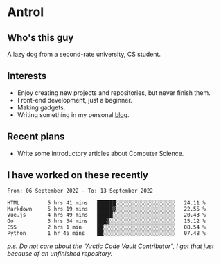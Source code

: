# Antrol

## Who's this guy

A lazy dog from a second-rate university, CS student.

## Interests

* Enjoy creating new projects and repositories, but never finish them.
* Front-end development, just a beginner.
* Making gadgets.
* Writing something in my personal [blog](https://blog.antrol.xyz/).

## Recent plans

* Write some introductory articles about Computer Science.

<!--
* Try to develop a website for [Anime4KCPP](https://github.com/TianZerL/Anime4KCPP).
* Develop a Markdown renderer which user can customize its css, of course it is GUI-based.~~(If I could finish  it before getting bored)~~
* Work with my [teammates](https://github.com/SWJTU-Lazy-Dogs).
* Find something interests me, as a hobby after finishing my ~~boring~~ homework.
-->

## I have worked on these recently

<!--START_SECTION:waka-->

```text
From: 06 September 2022 - To: 13 September 2022

HTML         5 hrs 41 mins   ██████░░░░░░░░░░░░░░░░░░░   24.11 %
Markdown     5 hrs 19 mins   █████▓░░░░░░░░░░░░░░░░░░░   22.55 %
Vue.js       4 hrs 49 mins   █████░░░░░░░░░░░░░░░░░░░░   20.43 %
Go           3 hrs 34 mins   ███▓░░░░░░░░░░░░░░░░░░░░░   15.12 %
CSS          2 hrs 1 min     ██░░░░░░░░░░░░░░░░░░░░░░░   08.54 %
Python       1 hr 46 mins    ██░░░░░░░░░░░░░░░░░░░░░░░   07.48 %
```

<!--END_SECTION:waka-->

*p.s.  Do not care about the "Arctic Code Vault Contributor", I got that just because of an unfinished repository.*

<!--
**qzmlgfj/qzmlgfj** is a ✨ _special_ ✨ repository because its `README.md` (this file) appears on your GitHub profile.

Here are some ideas to get you started:

- 🔭 I’m currently working on ...
- 🌱 I’m currently learning ...
- 👯 I’m looking to collaborate on ...
- 🤔 I’m looking for help with ...
- 💬 Ask me about ...
- 📫 How to reach me: ...
- 😄 Pronouns: ...
- ⚡ Fun fact: ...
-->
